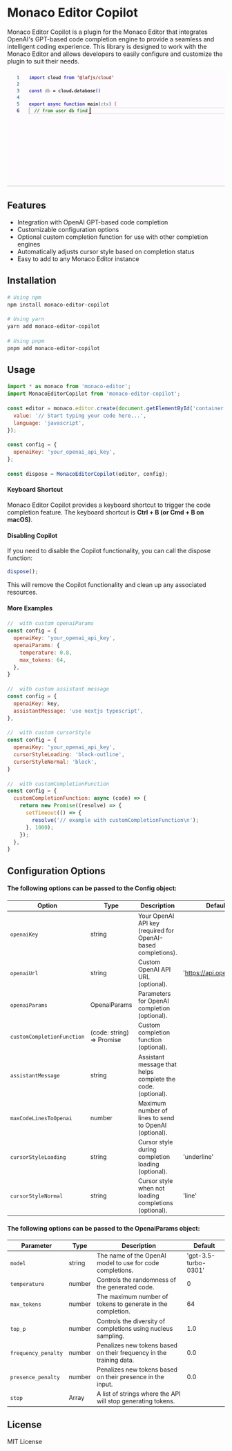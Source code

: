 # Monaco Editor Copilot

Monaco Editor Copilot is a plugin for the Monaco Editor that integrates OpenAI's GPT-based code completion engine to provide a seamless and intelligent coding experience. This library is designed to work with the Monaco Editor and allows developers to easily configure and customize the plugin to suit their needs.

![demo](./newDemo.gif)


## Features

- Integration with OpenAI GPT-based code completion
- Customizable configuration options
- Optional custom completion function for use with other completion engines
- Automatically adjusts cursor style based on completion status
- Easy to add to any Monaco Editor instance

## Installation

```bash
# Using npm
npm install monaco-editor-copilot

# Using yarn
yarn add monaco-editor-copilot

# Using pnpm
pnpm add monaco-editor-copilot
```

## Usage

```javascript
import * as monaco from 'monaco-editor';
import MonacoEditorCopilot from 'monaco-editor-copilot';

const editor = monaco.editor.create(document.getElementById('container'), {
  value: '// Start typing your code here...',
  language: 'javascript',
});

const config = {
  openaiKey: 'your_openai_api_key',
};

const dispose = MonacoEditorCopilot(editor, config);
```

#### Keyboard Shortcut

Monaco Editor Copilot provides a keyboard shortcut to trigger the code completion feature. The keyboard shortcut is **Ctrl + B (or Cmd + B on macOS)**.

#### Disabling Copilot

If you need to disable the Copilot functionality, you can call the dispose function:

```javascript
dispose();
```

This will remove the Copilot functionality and clean up any associated resources.


#### More Examples
```javascript
//  with custom openaiParams
const config = {
  openaiKey: 'your_openai_api_key',
  openaiParams: {
    temperature: 0.8,
    max_tokens: 64,
  },
}

//  with custom assistant message
const config = {
  openaiKey: key,
  assistantMessage: 'use nextjs typescript',
},

//  with custom cursorStyle
const config = {
  openaiKey: 'your_openai_api_key',
  cursorStyleLoading: 'block-outline',
  cursorStyleNormal: 'block',
}

//  with customCompletionFunction
const config = {
  customCompletionFunction: async (code) => {
    return new Promise((resolve) => {
      setTimeout(() => {
        resolve('// example with customCompletionFunction\n');
      }, 1000);
    });
  },
}
```



## Configuration Options

#### The following options can be passed to the Config object:

| Option                     | Type                              | Description                                                  | Default                  |
| -------------------------- | --------------------------------- | ------------------------------------------------------------ | ------------------------ |
| `openaiKey`                | string                            | Your OpenAI API key (required for OpenAI-based completions). |                          |
| `openaiUrl`                | string                            | Custom OpenAI API URL (optional).                            | 'https://api.openai.com' |
| `openaiParams`             | OpenaiParams                      | Parameters for OpenAI completion (optional).                 |                          |
| `customCompletionFunction` | (code: string) => Promise<string> | Custom completion function (optional).                       |                          |
| `assistantMessage`         | string                            | Assistant message that helps complete the code. (optional).                     |   |
| `maxCodeLinesToOpenai`     | number                            | Maximum number of lines to send to OpenAI (optional).        |                          |
| `cursorStyleLoading`       | string                            | Cursor style during completion loading (optional).           | 'underline'              |
| `cursorStyleNormal`        | string                            | Cursor style when not loading completions (optional).        | 'line'                   |

#### The following options can be passed to the OpenaiParams object:
| Parameter | Type | Description | Default |
|-----------------------|---------|-----------------------------------------------------------------|-----------------------|
| `model` | string | The name of the OpenAI model to use for code completions. | 'gpt-3.5-turbo-0301' |
| `temperature` | number | Controls the randomness of the generated code. | 0 |
| `max_tokens` | number | The maximum number of tokens to generate in the completion. | 64 |
| `top_p` | number | Controls the diversity of completions using nucleus sampling. | 1.0 |
| `frequency_penalty` | number | Penalizes new tokens based on their frequency in the training data.| 0.0 |
| `presence_penalty` | number | Penalizes new tokens based on their presence in the input. | 0.0 |
| `stop` | Array<string> | A list of strings where the API will stop generating tokens. | |


## License

MIT License
